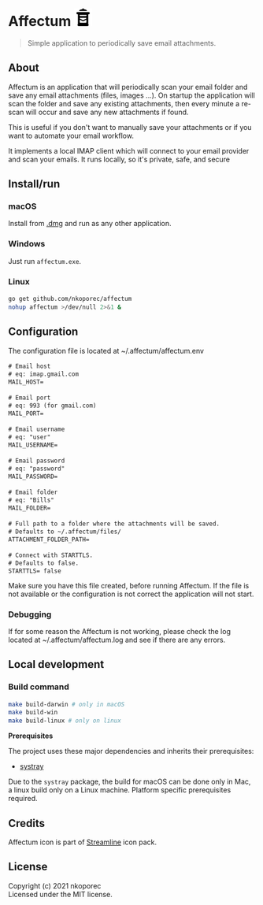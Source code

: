 # Affectum ![Affectum](./assets/affectum.png)

> Simple application to periodically save email attachments.

## About

Affectum is an application that will periodically scan your email folder and save any email attachments (files, images ...). On startup the application will scan the folder and save any existing attachments, then every minute a re-scan will occur and save any new attachments if found.

This is useful if you don't want to manually save your attachments or if you want to automate your email workflow.

It implements a local IMAP client which will connect to your email provider and scan your emails. It runs locally, so it's private, safe, and secure

## Install/run

### macOS

Install from [.dmg](https://github.com/nkoporec/affectum/releases) and run as any other application.

### Windows

Just run `affectum.exe`.

### Linux

```bash
go get github.com/nkoporec/affectum
nohup affectum >/dev/null 2>&1 &
```

## Configuration

The configuration file is located at ~/.affectum/affectum.env

```env
# Email host
# eq: imap.gmail.com
MAIL_HOST=

# Email port
# eq: 993 (for gmail.com)
MAIL_PORT=

# Email username
# eq: "user"
MAIL_USERNAME=

# Email password
# eq: "password"
MAIL_PASSWORD=

# Email folder
# eq: "Bills"
MAIL_FOLDER=

# Full path to a folder where the attachments will be saved.
# Defaults to ~/.affectum/files/
ATTACHMENT_FOLDER_PATH=

# Connect with STARTTLS.
# Defaults to false.
STARTTLS= false
```

Make sure you have this file created, before running Affectum. If the file is not available or the configuration is not correct the application will not start.

### Debugging

If for some reason the Affectum is not working, please check the log located at ~/.affectum/affectum.log and see if there are any errors.

## Local development

### Build command

```bash
make build-darwin # only in macOS
make build-win
make build-linux # only on linux
```

**Prerequisites**

The project uses these major dependencies and inherits their prerequisites:

- [systray](https://github.com/getlantern/systray)

Due to the `systray` package, the build for macOS can be done only in Mac, a linux build only on a Linux machine. Platform specific prerequisites required.

## Credits ##

Affectum icon is part of [Streamline](https://streamlinehq.com) icon pack.

## License ##

Copyright (c) 2021 nkoporec <br>
Licensed under the MIT license.

